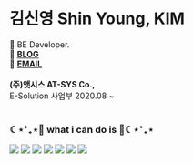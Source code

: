 # 김신영 Shin Young, KIM
:pushpin: BE Developer.   
:paperclip: **[BLOG](https://velog.io/@sy_keem)**   
:calling: **[EMAIL](https://keemsy112@gmail.com)** <br><br>
**(주)앳시스 AT-SYS Co.,**   
E-Solution 사업부 2020.08 ~ <br><br>
<h3>☾⋆⁺₊⋆💙 what i can do is 💙☾⋆⁺₊⋆</h6>
<p>
  <img src="https://img.shields.io/badge/-Java-007396?style=flat-square&logo=Java&logoColor=white"/>
  <img src="https://img.shields.io/badge/-Spirng-6DB33F?style=flat-square&logo=Spring&logoColor=white"/>
  <img src="https://img.shields.io/badge/-JavaScript-F7DF1E?style=flat-square&logo=JavaScript&logoColor=white"/>
  <img src="https://img.shields.io/badge/-HTML5-E34F26?style=flat-square&logo=HTML5&logoColor=white"/>
  <img src="https://img.shields.io/badge/-CSS3-1572B6?style=flat-square&logo=CSS3&logoColor=white"/>
  <img src="https://img.shields.io/badge/-Oracle-F80000?style=flat-square&logo=Oracle&logoColor=white"/>
  <img src="https://img.shields.io/badge/-MySQL-4479A1?style=flat-square&logo=MySQL&logoColor=white"/>
</p>
